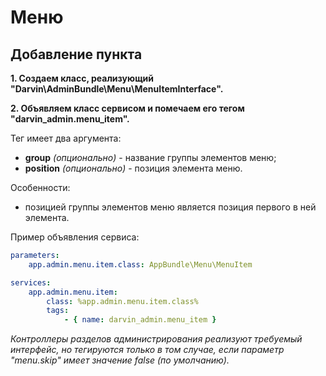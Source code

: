 Меню
====

## Добавление пункта

**1. Создаем класс, реализующий "Darvin\AdminBundle\Menu\MenuItemInterface".**

**2. Объявляем класс сервисом и помечаем его тегом "darvin_admin.menu_item".**

Тег имеет два аргумента:

- **group** *(опционально)* - название группы элементов меню;
- **position** *(опционально)* - позиция элемента меню.

Особенности:

- позицией группы элементов меню является позиция первого в ней элемента.

Пример объявления сервиса:

```yaml
parameters:
    app.admin.menu.item.class: AppBundle\Menu\MenuItem

services:
    app.admin.menu.item:
        class: %app.admin.menu.item.class%
        tags:
            - { name: darvin_admin.menu_item }
```

*Контроллеры разделов администрирования реализуют требуемый интерфейс, но тегируются только в том случае, если параметр
 "menu.skip" имеет значение false (по умолчанию).*
